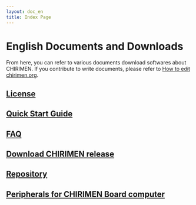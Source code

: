 ```yaml
---
layout: doc_en
title: Index Page
---
```


# English Documents and Downloads

From here, you can refer to various documents download softwares about CHIRIMEN. If you contribute to write documents, please refer to [How to edit chirimen.org](https://github.com/chirimen-oh/chirimen-oh.github.io).

## [License](../../license/)

## [Quick Start Guide](quickStart.html)

## [FAQ](FAQ.html)

## [Download CHIRIMEN release](http://github.com/chirimen-oh/release/releases/)

## [Repository](http://github.com/chirimen-oh)

## [Peripherals for CHIRIMEN Board computer](peripherals.html)
